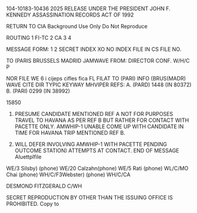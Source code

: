 104-10183-10436
2025 RELEASE UNDER THE PRESIDENT JOHN F. KENNEDY ASSASSINATION RECORDS ACT OF 1992

RETURN TO CIA
Background Use Only
Do Not Reproduce

ROUTING
1 FI-TC
2 CA
3
4

MESSAGE FORM:
1
2 SECRET
INDEX
XO NO INDEX
FILE IN CS FILE NO.

TO (PARIS BRUSSELS MADRID JAMWAVE
FROM: DIRECTOR
CONF. W/H/C P

NOR FILE WE 6 i cijeps cifles fica
FL FILAT
TO (PARI)
INFO (BRUS(MADR) WAVE
CITE DIR
TYPIC KEYWAY MHVIPER
REFS: A. (PARD) 1448 (IN 80372)
B. (PARI) 0299 (IN 38992)

15850

1. PRESUME CANDIDATE MENTIONED REF A NOT FOR PURPOSES
TRAVEL TO HAVANA AS PER REF B BUT RATHER FOR CONTACT WITH PACETTE
ONLY. AMWHIP-1 UNABLE COME UP WITH CANDIDATE IN TIME FOR HAVANA
TRIP MENTIONED REF B.

2. WILL DEFER INVOLVING AMWHIP-1 WITH PACETTE PENDING
OUTCOME STATION) ATTEMPTS AT CONTACT.
END OF MESSAGE
AluettpIfile

WE/3 Silsby) (phone)
WE/20 Calzahn(phone)
WE/5 Rati (phone)
WL/C/MO Chai (phone)
WH/C/F3Webster) (phone)
WH/C/CA

DESMOND FITZGERALD
C/WH

SECRET
REPRODUCTION BY OTHER THAN THE ISSUING OFFICE IS PROHIBITED.
Copy to

